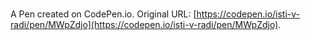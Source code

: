 # 

A Pen created on CodePen.io. Original URL: [https://codepen.io/isti-v-radi/pen/MWpZdjo](https://codepen.io/isti-v-radi/pen/MWpZdjo).


